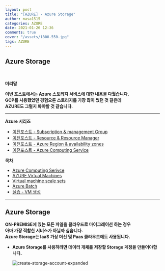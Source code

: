 ```yaml
---
layout: post
title: "[AZURE] - Azure Storage"
author: nasa1515
categories: AZURE
date: 2021-01-26 12:36
comments: true
cover: "/assets/1800-550.jpg"
tags: AZURE
---
```




## **Azure Storage**


<br/>

**머리말**  
 
**이번 포스트에서는 Azure 스토리지 서비스에 대한 내용을 다뤘습니다.  
GCP를 사용했었던 경험으론 스토리지를 가장 많이 썼던 것 같은데  
AZURE도 그럴지 봐야할 것 같습니다.**

 
---

**Azure 시리즈**

- [이전포스트 - Subscription & management Group](https://nasa1515.github.io/azure/2021/01/21/azure.subscriptions.html)
- [이전포스트 - Resource & Resource Manager](https://nasa1515.github.io/azure/2021/01/22/azure-resoure.html)
- [이전포스트 - Azure Region & availability zones](https://nasa1515.github.io/azure/2021/01/22/azure.region.html)
- [이전포스트 - Azure Computing Service](https://nasa1515.github.io/azure/2021/01/25/azure.compute.html)

**목차**


- [Azure Computing Serivce](#a1)
- [AZURE Virtual Machines](#a2)
- [Virtual machine scale sets](#a3)
- [Azure Batch](#a4)
- [실습 - VM 생성](#a4)
--- 

## **Azure Storage**   <a name="a1"></a>

**ON-PREMISE에 있는 모든 파일을 클라우드로 마이그레이션 하는 경우**  
**아마 가장 적합한 서비스가 아닐까 싶습니다.**  
**Azure Storage는 IaaS 가상 머신 및 Paas 클라우드에도 사용됩니다.**  


* **Azure Storage를 사용하려면 데이터 개체를 저장할 Storage 계정을 만들어야합니다.**

    ![create-storage-account-expanded](https://user-images.githubusercontent.com/69498804/105789118-365a0f80-5fc5-11eb-93ae-0d93fa983b45.png)

